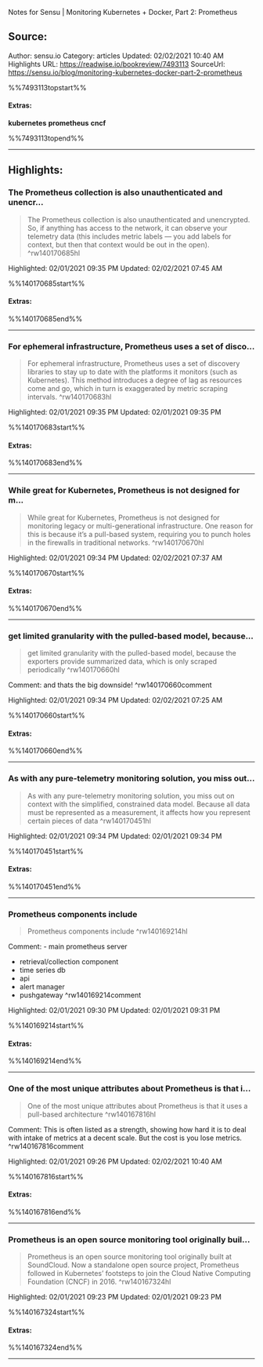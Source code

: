Notes for Sensu | Monitoring Kubernetes + Docker, Part 2: Prometheus

## Source:
Author: sensu.io
Category: articles
Updated: 02/02/2021 10:40 AM
Highlights URL: https://readwise.io/bookreview/7493113
SourceUrl: https://sensu.io/blog/monitoring-kubernetes-docker-part-2-prometheus

%%7493113topstart%%
#### Extras:
**kubernetes** **prometheus** **cncf**

%%7493113topend%%


 
-----
 ## Highlights:

### The Prometheus collection is also unauthenticated and unencr...
>The Prometheus collection is also unauthenticated and unencrypted. So, if anything has access to the network, it can observe your telemetry data (this includes metric labels — you add labels for context, but then that context would be out in the open). ^rw140170685hl


Highlighted: 02/01/2021 09:35 PM
Updated: 02/02/2021 07:45 AM

%%140170685start%%
#### Extras:

%%140170685end%%



------

### For ephemeral infrastructure, Prometheus uses a set of disco...
>For ephemeral infrastructure, Prometheus uses a set of discovery libraries to stay up to date with the platforms it monitors (such as Kubernetes). This method introduces a degree of lag as resources come and go, which in turn is exaggerated by metric scraping intervals. ^rw140170683hl


Highlighted: 02/01/2021 09:35 PM
Updated: 02/01/2021 09:35 PM

%%140170683start%%
#### Extras:

%%140170683end%%



------

### While great for Kubernetes, Prometheus is not designed for m...
>While great for Kubernetes, Prometheus is not designed for monitoring legacy or multi-generational infrastructure. One reason for this is because it’s a pull-based system, requiring you to punch holes in the firewalls in traditional networks. ^rw140170670hl


Highlighted: 02/01/2021 09:34 PM
Updated: 02/02/2021 07:37 AM

%%140170670start%%
#### Extras:

%%140170670end%%



------

### get limited granularity with the pulled-based model, because...
>get limited granularity with the pulled-based model, because the exporters provide summarized data, which is only scraped periodically ^rw140170660hl

Comment: and thats the big downside! ^rw140170660comment

Highlighted: 02/01/2021 09:34 PM
Updated: 02/02/2021 07:25 AM

%%140170660start%%
#### Extras:

%%140170660end%%



------

### As with any pure-telemetry monitoring solution, you miss out...
>As with any pure-telemetry monitoring solution, you miss out on context with the simplified, constrained data model. Because all data must be represented as a measurement, it affects how you represent certain pieces of data ^rw140170451hl


Highlighted: 02/01/2021 09:34 PM
Updated: 02/01/2021 09:34 PM

%%140170451start%%
#### Extras:

%%140170451end%%



------

### Prometheus components include
>Prometheus components include ^rw140169214hl

Comment: - main prometheus server
  - retrieval/collection component
- time series db
- api
- alert manager
- pushgateway ^rw140169214comment

Highlighted: 02/01/2021 09:30 PM
Updated: 02/01/2021 09:31 PM

%%140169214start%%
#### Extras:

%%140169214end%%



------

### One of the most unique attributes about Prometheus is that i...
>One of the most unique attributes about Prometheus is that it uses a pull-based architecture ^rw140167816hl

Comment: This is often listed as a strength, showing how hard it is to deal with intake of metrics at a decent scale. But the cost is you lose metrics. ^rw140167816comment

Highlighted: 02/01/2021 09:26 PM
Updated: 02/02/2021 10:40 AM

%%140167816start%%
#### Extras:

%%140167816end%%



------

### Prometheus is an open source monitoring tool originally buil...
>Prometheus is an open source monitoring tool originally built at SoundCloud. Now a standalone open source project, Prometheus followed in Kubernetes’ footsteps to join the Cloud Native Computing Foundation (CNCF) in 2016. ^rw140167324hl


Highlighted: 02/01/2021 09:23 PM
Updated: 02/01/2021 09:23 PM

%%140167324start%%
#### Extras:

%%140167324end%%



------

